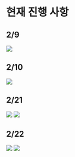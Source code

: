 # 현재 진행 사항

## 2/9
<img src="https://github.com/2023-Summer-Bootcamp-TeamD/.github/assets/93309061/4979679f-f5bc-4d3a-b835-fbd642ccdab5">

## 2/10
<img src="https://github.com/EverBlaze-dev/INK_LINK_WEB/assets/93309061/366286fb-983d-497c-9efe-15eaca180c56">

## 2/21
<img src="https://github.com/EverBlaze-dev/INK_LINK_WEB/assets/93309061/1400dd3c-20cf-4819-8414-f0abc46a7749">
<img src="https://github.com/EverBlaze-dev/INK_LINK_WEB/assets/93309061/782d505f-1933-4d19-96fd-667fef886dde">

## 2/22
<img src="https://github.com/EverBlaze-dev/INK_LINK_WEB/assets/93309061/7cac6594-7d0e-4e01-8004-2bf9d5946c92" >
<img src="https://github.com/EverBlaze-dev/INK_LINK_WEB/assets/93309061/6430616a-c6cd-4d94-b553-eff3cadeee69" >


